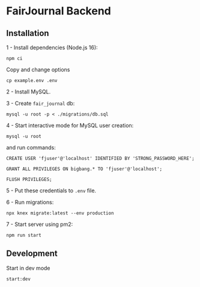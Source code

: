 # FairJournal Backend

## Installation

1 - Install dependencies (Node.js 16):

`npm ci`

Copy and change options

`cp example.env .env`

2 - Install MySQL.

3 - Create `fair_journal` db:

`mysql -u root -p < ./migrations/db.sql`

4 - Start interactive mode for MySQL user creation:

`mysql -u root`

and run commands:

`CREATE USER 'fjuser'@'localhost' IDENTIFIED BY 'STRONG_PASSWORD_HERE';`

`GRANT ALL PRIVILEGES ON bigbang.* TO 'fjuser'@'localhost';`

`FLUSH PRIVILEGES;`

5 - Put these credentials to `.env` file.

6 - Run migrations:

`npx knex migrate:latest --env production`

7 - Start server using pm2:

`npm run start`

## Development

Start in dev mode

`start:dev`

